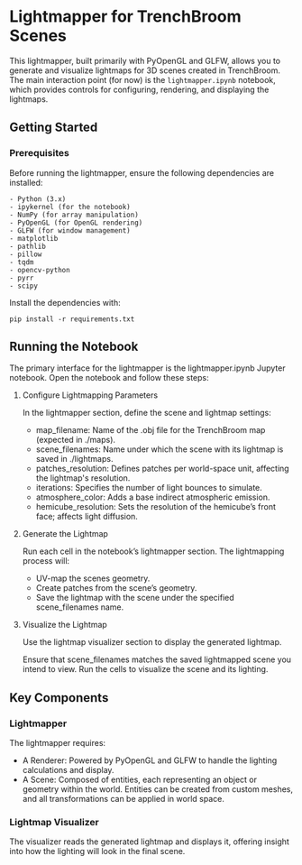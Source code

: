 # Lightmapper for TrenchBroom Scenes

This lightmapper, built primarily with PyOpenGL and GLFW, allows you to generate and visualize lightmaps for 3D scenes created in TrenchBroom. The main interaction point (for now) is the `lightmapper.ipynb` notebook, which provides controls for configuring, rendering, and displaying the lightmaps.


## Getting Started
### Prerequisites

Before running the lightmapper, ensure the following dependencies are installed:

    - Python (3.x)
    - ipykernel (for the notebook)
    - NumPy (for array manipulation)
    - PyOpenGL (for OpenGL rendering)
    - GLFW (for window management)
    - matplotlib
    - pathlib
    - pillow
    - tqdm
    - opencv-python
    - pyrr
    - scipy

Install the dependencies with:

`pip install -r requirements.txt`


## Running the Notebook

The primary interface for the lightmapper is the lightmapper.ipynb Jupyter notebook. Open the notebook and follow these steps:

1. Configure Lightmapping Parameters

    In the lightmapper section, define the scene and lightmap settings:

    - map_filename: Name of the .obj file for the TrenchBroom map (expected in ./maps).
    - scene_filenames: Name under which the scene with its lightmap is saved in ./lightmaps.
    - patches_resolution: Defines patches per world-space unit, affecting the lightmap's resolution.
    - iterations: Specifies the number of light bounces to simulate.
    - atmosphere_color: Adds a base indirect atmospheric emission.
    - hemicube_resolution: Sets the resolution of the hemicube’s front face; affects light diffusion.

2. Generate the Lightmap 

    Run each cell in the notebook’s lightmapper section. The lightmapping process will:

    - UV-map the scenes geometry.
    - Create patches from the scene’s geometry.
    - Save the lightmap with the scene under the specified scene_filenames name.

3. Visualize the Lightmap 

    Use the lightmap visualizer section to display the generated lightmap.

    Ensure that scene_filenames matches the saved lightmapped scene you intend to view. Run the cells to visualize the scene and its lighting.


## Key Components

### Lightmapper

The lightmapper requires:

- A Renderer: Powered by PyOpenGL and GLFW to handle the lighting calculations and display.
- A Scene: Composed of entities, each representing an object or geometry within the world. Entities can be created from custom meshes, and all transformations can be applied in world space.


### Lightmap Visualizer

The visualizer reads the generated lightmap and displays it, offering insight into how the lighting will look in the final scene.